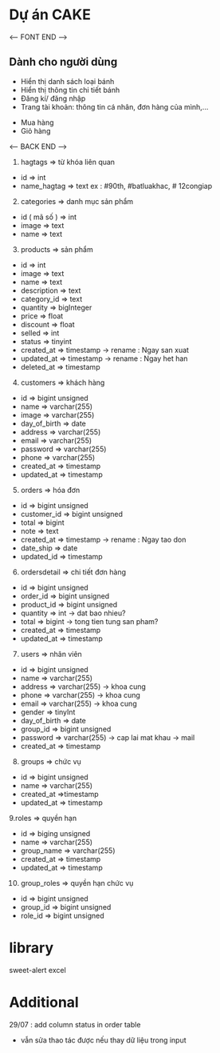 # Dự án CAKE

<-- FONT END -->
## Dành cho người dùng 
- Hiển thị danh sách loại bánh 
- Hiển thị thông tin chi tiết bánh 
- Đăng kí/ đăng nhập
- Trang tài khoản: thông tin cá nhân, đơn hàng của mình,...
<!-- - Thay đổi thông cá nhân -->
- Mua hàng
- Giỏ hàng

<-- BACK END -->

1. hagtags => từ khóa liên quan
- id => int
- name_hagtag => text
ex : #90th, #batluakhac, # 12congiap

2. categories => danh mục sản phẩm
- id ( mã số ) => int
- image => text
- name => text

3. products => sản phẩm
- id => int
- image => text
- name => text 
- description => text
- category_id => text
- quantity => bigInteger
- price => float
- discount => float 
- selled => int 
- status => tinyint
- created_at => timestamp -> rename : Ngay san xuat 
- updated_at => timestamp -> rename : Ngay het han
- deleted_at => timestamp

4. customers => khách hàng
- id => bigint unsigned
- name => varchar(255)
- image  => varchar(255)
- day_of_birth  => date
- address => varchar(255)
- email => varchar(255)
- password => varchar(255)
- phone => varchar(255)
- created_at => timestamp
- updated_at => timestamp

5. orders => hóa đơn
- id => bigint unsigned
- customer_id => bigint unsigned
- total => bigint 
- note => text 
- created_at => timestamp -> rename : Ngay tao don
- date_ship => date
- updated_id => timestamp

6. ordersdetail => chi tiết đơn hàng 
- id => bigint unsigned
- order_id => bigint unsigned
- product_id => bigint unsigned
- quantity => int -> dat bao nhieu?
- total => bigint -> tong tien tung san pham?
- created_at => timestamp
- updated_at => timestamp

7. users => nhân viên
- id => bigint unsigned
- name => varchar(255)
- address => varchar(255) -> khoa cung
- phone => varchar(255) -> khoa cung 
- email => varchar(255) -> khoa cung
- gender => tinyInt
- day_of_birth => date
- group_id => bigint unsigned
- password => varchar(255) -> cap lai mat khau -> mail
- created_at => timestamp

8. groups => chức vụ 
- id => bigint unsigned
- name => varchar(255)
- created_at =>timestamp
- updated_at => timestamp

9.roles => quyền hạn 
- id => biging unsigned
- name => varchar(255)
- group_name => varchar(255)
- created_at => timestamp
- updated_at => timestamp

10. group_roles => quyền hạn chức vụ
- id => bigint unsigned
- group_id => bigint unsigned
- role_id => bigint unsigned

# library
sweet-alert
excel 

# Additional

29/07 : add column status in order table
- vẫn sửa thao tác được nếu thay dữ liệu trong input
